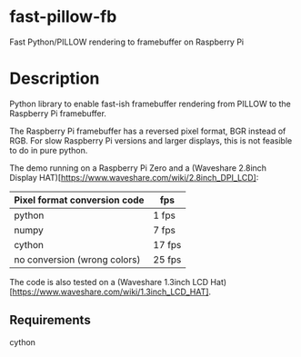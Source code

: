 # fast-pillow-fb
Fast Python/PILLOW rendering to framebuffer on Raspberry Pi

# Description

Python library to enable fast-ish framebuffer rendering from PILLOW to the Raspberry Pi framebuffer.

The Raspberry Pi framebuffer has a reversed pixel format, BGR instead of RGB. For slow Raspberry Pi versions and larger displays, this is not feasible to do in pure python.

The demo running on a Raspberry Pi Zero and a (Waveshare 2.8inch Display HAT)[https://www.waveshare.com/wiki/2.8inch_DPI_LCD]:

| Pixel format conversion code | fps |
|---|---|
| python | 1 fps |
| numpy | 7 fps |
| cython | 17 fps |
| no conversion (wrong colors) | 25 fps |

The code is also tested on a (Waveshare 1.3inch LCD Hat)[https://www.waveshare.com/wiki/1.3inch_LCD_HAT].

## Requirements

cython
